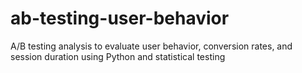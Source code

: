 # ab-testing-user-behavior
A/B testing analysis to evaluate user behavior, conversion rates, and session duration using Python and statistical testing
